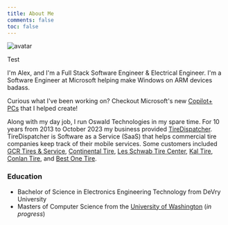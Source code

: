 ```yaml
---
title: About Me
comments: false
toc: false
---
```


![avatar](avatar.png)

Test

I'm Alex, and I'm a Full Stack Software Engineer & Electrical Engineer. I'm a Software Engineer at Microsoft helping make Windows on ARM devices badass.

Curious what I've been working on? Checkout Microsoft's new [Copilot+ PCs](https://www.microsoft.com/en-us/windows/copilot-plus-pcs) that I helped create!

Along with my day job, I run Oswald Technologies in my spare time. For 10 years from 2013 to October 2023 my business provided [TireDispatcher](https://tiredispatcher.com). TireDispatcher is Software as a Service (SaaS) that helps commercial tire companies keep track of their mobile services. Some customers included [GCR Tires & Service](https://www.gcrtires.com/), [Continental Tire](https://www.continentaltire.com/), [Les Schwab Tire Center](https://www.lesschwab.com/), [Kal Tire](https://www.kaltire.com/), [Conlan Tire](https://www.conlantire.com/), and [Best One Tire](https://www.bestonetire.com/).

### Education

- Bachelor of Science in Electronics Engineering Technology from DeVry University
- Masters of Computer Science from the [University of Washington](https://www.washington.edu/) (*in progress*)
